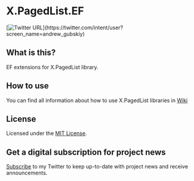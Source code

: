 # X.PagedList.EF
[![Twitter URL](https://img.shields.io/twitter/url/https/twitter.com/andrew_gubskiy.svg?style=social&label=Follow%20me!)](https://twitter.com/intent/user?screen_name=andrew_gubskiy)

## What is this?
EF extensions for X.PagedList library.

## How to use
You can find all information about how to use X.PagedList libraries in [Wiki](https://github.com/dncuug/X.PagedList/wiki)

## License
Licensed under the [MIT License](http://www.opensource.org/licenses/mit-license.php).

## Get a digital subscription for project news
[Subscribe](https://twitter.com/intent/user?screen_name=andrew_gubskiy) to my Twitter to keep up-to-date with project news and receive announcements.
